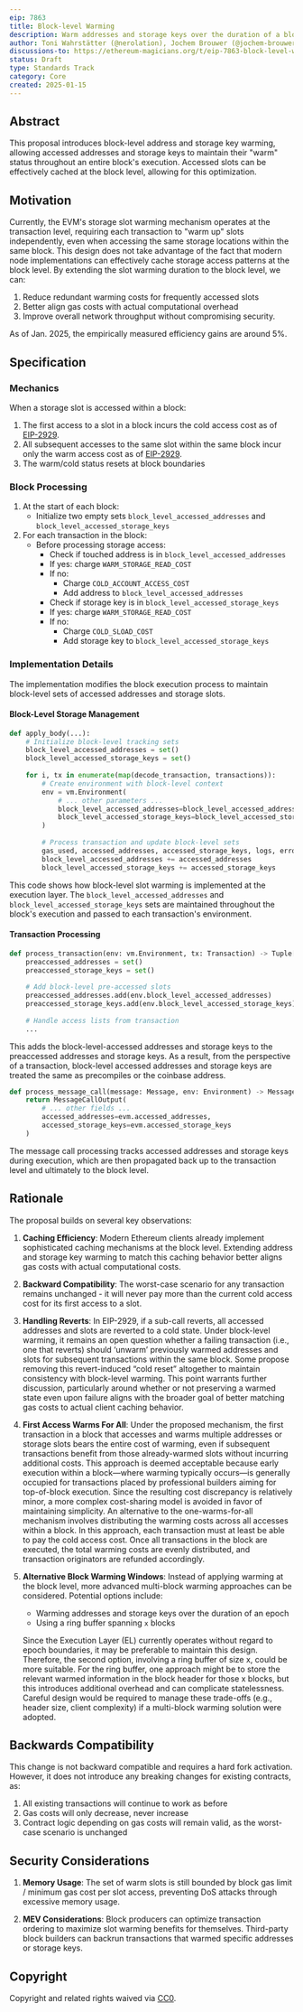 ```yaml
---
eip: 7863
title: Block-level Warming
description: Warm addresses and storage keys over the duration of a block
author: Toni Wahrstätter (@nerolation), Jochem Brouwer (@jochem-brouwer), Alex Stokes (@ralexstokes), Ansgar Dietrichs (@adietrichs), Yoav Weiss (@yoavw), Alex Forshtat (@forshtat)
discussions-to: https://ethereum-magicians.org/t/eip-7863-block-level-warming/22572
status: Draft
type: Standards Track
category: Core
created: 2025-01-15
---
```


## Abstract

This proposal introduces block-level address and storage key warming, allowing accessed addresses and storage keys to maintain their "warm" status throughout an entire block's execution. Accessed slots can be effectively cached at the block level, allowing for this optimization.

## Motivation

Currently, the EVM's storage slot warming mechanism operates at the transaction level, requiring each transaction to "warm up" slots independently, even when accessing the same storage locations within the same block. This design does not take advantage of the fact that modern node implementations can effectively cache storage access patterns at the block level. By extending the slot warming duration to the block level, we can:

1. Reduce redundant warming costs for frequently accessed slots
2. Better align gas costs with actual computational overhead
3. Improve overall network throughput without compromising security.

As of Jan. 2025, the empirically measured efficiency gains are around 5%.


## Specification

### Mechanics

When a storage slot is accessed within a block:

1. The first access to a slot in a block incurs the cold access cost as of [EIP-2929](./eip-2929.md).
2. All subsequent accesses to the same slot within the same block incur only the warm access cost as of [EIP-2929](./eip-2929.md).
3. The warm/cold status resets at block boundaries

### Block Processing

1. At the start of each block:
   * Initialize two empty sets `block_level_accessed_addresses` and `block_level_accessed_storage_keys`
2. For each transaction in the block:
   * Before processing storage access:
     * Check if touched address is in `block_level_accessed_addresses`
     * If yes: charge `WARM_STORAGE_READ_COST`
     * If no:
       * Charge `COLD_ACCOUNT_ACCESS_COST`
       * Add address to `block_level_accessed_addresses`
     * Check if storage key is in `block_level_accessed_storage_keys`
     * If yes: charge `WARM_STORAGE_READ_COST`
     * If no:
       * Charge `COLD_SLOAD_COST`
       * Add storage key to `block_level_accessed_storage_keys`
    

### Implementation Details

The implementation modifies the block execution process to maintain block-level sets of accessed addresses and storage slots. 

#### Block-Level Storage Management

```python
def apply_body(...):
    # Initialize block-level tracking sets
    block_level_accessed_addresses = set()
    block_level_accessed_storage_keys = set()
    
    for i, tx in enumerate(map(decode_transaction, transactions)):
        # Create environment with block-level context
        env = vm.Environment(
            # ... other parameters ...
            block_level_accessed_addresses=block_level_accessed_addresses,
            block_level_accessed_storage_keys=block_level_accessed_storage_keys
        )
        
        # Process transaction and update block-level sets
        gas_used, accessed_addresses, accessed_storage_keys, logs, error = process_transaction(env, tx)
        block_level_accessed_addresses += accessed_addresses
        block_level_accessed_storage_keys += accessed_storage_keys
```

This code shows how block-level slot warming is implemented at the execution layer. The `block_level_accessed_addresses` and `block_level_accessed_storage_keys` sets are maintained throughout the block's execution and passed to each transaction's environment.

#### Transaction Processing

```python
def process_transaction(env: vm.Environment, tx: Transaction) -> Tuple[Uint, Tuple[Log, ...], Optional[Exception]]:
    preaccessed_addresses = set()
    preaccessed_storage_keys = set()
    
    # Add block-level pre-accessed slots
    preaccessed_addresses.add(env.block_level_accessed_addresses)
    preaccessed_storage_keys.add(env.block_level_accessed_storage_keys)
    
    # Handle access lists from transaction
    ...
```

This adds the block-level-accessed addresses and storage keys to the preaccessed addresses and storage keys.
As a result, from the perspective of a transaction, block-level accessed addresses and storage keys are treated the same as precompiles or the coinbase address.

```python
def process_message_call(message: Message, env: Environment) -> MessageCallOutput:
    return MessageCallOutput(
        # ... other fields ...
        accessed_addresses=evm.accessed_addresses,
        accessed_storage_keys=evm.accessed_storage_keys
    )
```

The message call processing tracks accessed addresses and storage keys during execution, which are then propagated back up to the transaction level and ultimately to the block level.

## Rationale

The proposal builds on several key observations:

1. **Caching Efficiency**: Modern Ethereum clients already implement sophisticated caching mechanisms at the block level. Extending address and storage key warming to match this caching behavior better aligns gas costs with actual computational costs.

2. **Backward Compatibility**: The worst-case scenario for any transaction remains unchanged - it will never pay more than the current cold access cost for its first access to a slot.

3. **Handling Reverts**: In EIP-2929, if a sub-call reverts, all accessed addresses and slots are reverted to a cold state. Under block-level warming, it remains an open question whether a failing transaction (i.e., one that reverts) should ‘unwarm’ previously warmed addresses and slots for subsequent transactions within the same block. Some propose removing this revert-induced “cold reset” altogether to maintain consistency with block-level warming. This point warrants further discussion, particularly around whether or not preserving a warmed state even upon failure aligns with the broader goal of better matching gas costs to actual client caching behavior.


4. **First Access Warms For All**: Under the proposed mechanism, the first transaction in a block that accesses and warms multiple addresses or storage slots bears the entire cost of warming, even if subsequent transactions benefit from those already-warmed slots without incurring additional costs. This approach is deemed acceptable because early execution within a block—where warming typically occurs—is generally occupied for transactions placed by professional builders aiming for top-of-block execution. Since the resulting cost discrepancy is relatively minor, a more complex cost-sharing model is avoided in favor of maintaining simplicity.
An alternative to the one-warms-for-all mechanism involves distributing the warming costs across all accesses within a block. In this approach, each transaction must at least be able to pay the cold access cost. Once all transactions in the block are executed, the total warming costs are evenly distributed, and transaction originators are refunded accordingly.

5. **Alternative Block Warming Windows**: Instead of applying warming at the block level, more advanced multi-block warming approaches can be considered. Potential options include:
    * Warming addresses and storage keys over the duration of an epoch
    * Using a ring buffer spanning `x` blocks

    Since the Execution Layer (EL) currently operates without regard to epoch boundaries, it may be preferable to maintain this design. Therefore, the second option, involving a ring buffer of size x, could be more suitable. For the ring buffer, one approach might be to store the relevant warmed information in the block header for those x blocks, but this introduces additional overhead and can complicate statelessness. Careful design would be required to manage these trade-offs (e.g., header size, client complexity) if a multi-block warming solution were adopted.

## Backwards Compatibility

This change is not backward compatible and requires a hard fork activation. However, it does not introduce any breaking changes for existing contracts, as:

1. All existing transactions will continue to work as before
2. Gas costs will only decrease, never increase
3. Contract logic depending on gas costs will remain valid, as the worst-case scenario is unchanged

## Security Considerations

1. **Memory Usage**: The set of warm slots is still bounded by block gas limit / minimum gas cost per slot access, preventing DoS attacks through excessive memory usage.

3. **MEV Considerations**: Block producers can optimize transaction ordering to maximize slot warming benefits for themselves. Third-party block builders can backrun transactions that warmed specific addresses or storage keys.

## Copyright

Copyright and related rights waived via [CC0](../LICENSE.md).
